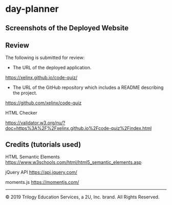 # day-planner

## Screenshots of the Deployed Website


## Review

The following is submitted for review:

* The URL of the deployed application.

https://xelinx.github.io/code-quiz/

* The URL of the GitHub repository which includes a README describing the project.

https://github.com/xelinx/code-quiz

HTML Checker

https://validator.w3.org/nu/?doc=https%3A%2F%2Fxelinx.github.io%2Fcode-quiz%2Findex.html

## Credits (tutorials used)

HTML Semantic Elements https://www.w3schools.com/html/html5_semantic_elements.asp

jQuery API https://api.jquery.com/

moments.js https://momentjs.com/
- - -
© 2019 Trilogy Education Services, a 2U, Inc. brand. All Rights Reserved.
